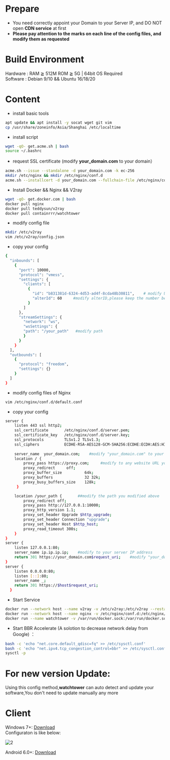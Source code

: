 # Prepare
- You need correctly appoint your Domain to your Server IP, and DO NOT open **CDN service** at first
- **Please pay attention to the marks on each line of the config files, and modify them as requested**
# Build Environment
Hardware : RAM ≧ 512M ROM ≧ 5G | 64bit OS Required			
Software : Debian 9/10 && Ubuntu 16/18/20
# Content
- install basic tools
```bash
apt update && apt install -y socat wget git vim     
cp /usr/share/zoneinfo/Asia/Shanghai /etc/localtime
```
- install script  
```bash
wget -qO- get.acme.sh | bash 
source ~/.bashrc
```
- request SSL certificate (modify **your_domain.com** to your domain）
```bash
acme.sh --issue --standalone -d your_domain.com -k ec-256
mkdir /etc/nginx && mkdir /etc/nginx/conf.d
acme.sh --installcert -d your_domain.com --fullchain-file /etc/nginx/conf.d/server.pem --key-file /etc/nginx/conf.d/server.key --ecc
```
- Install Docker && Nginx && V2ray
```bash
wget -qO- get.docker.com | bash
docker pull nginx
docker pull teddysun/v2ray
docker pull containrrr/watchtower
```
- modify config file 
```bash
mkdir /etc/v2ray
vim /etc/v2ray/config.json
```
- copy your config  
```bash
{
  "inbounds": [
    {
      "port": 10000,
      "protocol": "vmess",
      "settings": {
        "clients": [
          {
            "id": "b831381d-6324-4d53-ad4f-8cda48b30811",    # modify UUID,you can generate one from https://www.uuidgenerator.net/
            "alterId": 60     #modify alterID,please keep the number between 0~300
          }
        ]
      },
      "streamSettings": {
        "network": "ws",
        "wsSettings": {
        "path": "/your_path"   #modify path
        }
      }
    }
  ],
  "outbounds": [
    {
      "protocol": "freedom",
      "settings": {}
    }
  ]
}
```
- modify config files of Nginx 
```bash
vim /etc/nginx/conf.d/default.conf
```
- copy your config  
```bash
server {
    listen 443 ssl http2;                                                       
    ssl_certificate       /etc/nginx/conf.d/server.pem;  
    ssl_certificate_key   /etc/nginx/conf.d/server.key;
    ssl_protocols         TLSv1.2 TLSv1.3;                    
    ssl_ciphers           ECDHE-RSA-AES128-GCM-SHA256:ECDHE:ECDH:AES:HIGH:!NULL:!aNULL:!MD5:!ADH:!RC4:!DH:!DHE;
    
    server_name  your_domain.com;    #modify "your_domain.com" to your domain
    location / {
        proxy_pass https://proxy.com;     #modify to any website URL you want to disguise
        proxy_redirect     off;
        proxy_buffer_size          64k; 
        proxy_buffers              32 32k; 
        proxy_busy_buffers_size    128k;
     }

    location /your_path {       ##modify the path you modified above 
        proxy_redirect off;
        proxy_pass http://127.0.0.1:10000;
        proxy_http_version 1.1;
        proxy_set_header Upgrade $http_upgrade;
        proxy_set_header Connection "upgrade";
        proxy_set_header Host $http_host;
        proxy_read_timeout 300s;
    }
}
server {
    listen 127.0.0.1:80;
    server_name ip.ip.ip.ip;    #modify to your server IP address
    return 301 https://your_domain.com$request_uri;    #modify "your_domain.com" to your domain
}
server {
    listen 0.0.0.0:80;
    listen [::]:80;
    server_name _;
    return 301 https://$host$request_uri;
  }
```
- Start Service  
```bash 
docker run --network host --name v2ray -v /etc/v2ray:/etc/v2ray --restart=always -d teddysun/v2ray
docker run --network host --name nginx -v /etc/nginx/conf.d:/etc/nginx/conf.d --restart=always -d nginx
docker run --name watchtower -v /var/run/docker.sock:/var/run/docker.sock --restart unless-stopped -d containrrr/watchtower --cleanup
```
- Start BBR Accelerate (A solotion to decrease network delay from Google) ：
```bash
bash -c 'echo "net.core.default_qdisc=fq" >> /etc/sysctl.conf'
bash -c 'echo "net.ipv4.tcp_congestion_control=bbr" >> /etc/sysctl.conf'
sysctl -p
```
# For new version Update:
Using this config method,**watchtower** can auto detect and update your software,You don't need to update manually any more

# Client
Windows 7+: [Download](https://github.com/2dust/v2rayN/releases)    
Configuraton is like below:   


![2](https://github.com/charlieethan/firewall-proxy/blob/master/photos/1.jpg)


Android 6.0+: [Download](https://github.com/2dust/v2rayNG/releases) 

